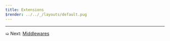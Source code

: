 ```yaml
---
title: Extensions
$render: ../../_/layouts/default.pug
---
```


---

➯ Next: [Middlewares](./docs/middlewares)
